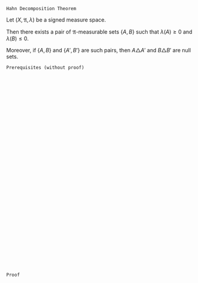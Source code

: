 ```
Hahn Decomposition Theorem
```

Let $(X, \mathfrak{A}, \lambda)$ be a signed measure space.

Then there exists a pair of $\mathfrak{A}$-measurable sets $\{A, B\}$ such that $\lambda(A)\geq 0$ and $\lambda(B)\leq 0$.

Moreover, if $\{A, B\}$ and $\{A', B'\}$ are such pairs, then $A\triangle A'$ and $B\triangle B'$ are null sets.


```
Prerequisites (without proof)
```


<br>
<br>
<br>
<br>
<br>
<br>
<br>
<br>
<br>
<br>
<br>
<br>
<br>
<br>
<br>
<br>
<br>
<br>
<br>
<br>
<br>
<br>
<br>
<br>
<br>
<br>
<br>
<br>
<br>
<br>


```
Proof
```
